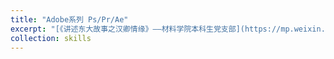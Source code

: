 ```yaml
---
title: "Adobe系列 Ps/Pr/Ae"
excerpt: "[《讲述东大故事之汉卿情缘》——材料学院本科生党支部](https://mp.weixin.qq.com/s/LN4icDjAt7pdg5irKK3l0g)"
collection: skills
---
```

